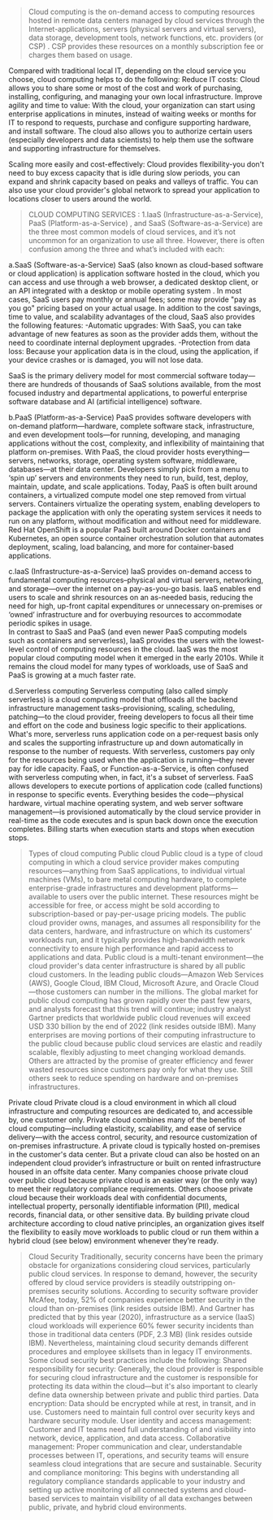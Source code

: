 > Cloud computing is the on-demand access to computing resources hosted 
in remote data centers managed by cloud services through the Internet-applications,
servers (physical servers and virtual servers), data storage, development tools, 
network functions, etc. providers (or CSP) . CSP provides these resources on a monthly 
subscription fee or charges them based on usage.

Compared with traditional local IT, depending on the cloud service you choose, 
cloud computing helps to do the following:
Reduce IT costs: Cloud allows you to share some or most of the cost and work of purchasing,
installing, configuring, and managing your own local infrastructure.
Improve agility and time to value: With the cloud, your organization can 
start using enterprise applications in minutes, instead of waiting weeks or months 
for IT to respond to requests, purchase and configure supporting hardware, and install software.
The cloud also allows you to authorize certain users (especially developers and data scientists)
to help them use the software and supporting infrastructure for themselves.

Scaling more easily and cost-effectively: 
Cloud provides flexibility-you don't need to buy excess capacity that is idle during slow periods, 
you can expand and shrink capacity based on peaks and valleys of traffic. You can also use your 
cloud provider's global network to spread your application to locations closer to users around 
the world.

> CLOUD COMPUTING SERVICES :
1.IaaS (Infrastructure-as-a-Service), PaaS (Platform-as-a-Service) , and SaaS (Software-as-a-Service)
are the three most common models of cloud services, and it’s not uncommon for an organization to use 
all three. However, there is often confusion among the three and what’s included with each:

a.SaaS (Software-as-a-Service)
SaaS (also known as cloud-based software or cloud application) is application software hosted in the cloud, which you can access and use through a web browser, 
a dedicated desktop client, or an API integrated with a desktop or mobile operating system . In most cases, SaaS users pay monthly or annual fees; some may provide 
"pay as you go" pricing based on your actual usage.
In addition to the cost savings, time to value, and scalability advantages of the cloud, SaaS also provides the following features:
-Automatic upgrades: With SaaS, you can take advantage of new features as soon as the provider adds them, without the need to coordinate internal deployment upgrades.
-Protection from data loss: Because your application data is in the cloud, using the application, if your device crashes or is damaged, you will not lose data.

SaaS is the primary delivery model for most commercial software today—there are hundreds of thousands of SaaS solutions available, from the most focused industry 
and departmental applications, to powerful enterprise software database and AI (artificial intelligence) software.

b.PaaS (Platform-as-a-Service)
PaaS provides software developers with on-demand platform—hardware, complete software stack, infrastructure, and even development tools—for running, 
developing, and managing applications without the cost, complexity, and inflexibility of maintaining that platform on-premises.
With PaaS, the cloud provider hosts everything—servers, networks, storage, operating system software, middleware, databases—at their data center. 
Developers simply pick from a menu to ‘spin up’ servers and environments they need to run, build, test, deploy, maintain, update, and scale applications.
Today, PaaS is often built around containers, a virtualized compute model one step removed from virtual servers. Containers virtualize the operating system, 
enabling developers to package the application with only the operating system services it needs to run on any platform, without modification and without need for middleware.
Red Hat OpenShift is a popular PaaS built around Docker containers and Kubernetes, an open source container orchestration solution that automates deployment, 
scaling, load balancing, and more for container-based applications.

c.IaaS (Infrastructure-as-a-Service)
IaaS provides on-demand access to fundamental computing resources–physical and virtual servers, networking, and storage—over the internet on a pay-as-you-go basis. 
IaaS enables end users to scale and shrink resources on an as-needed basis, reducing the need for high, up-front capital expenditures or unnecessary on-premises or ‘owned’ 
infrastructure and for overbuying resources to accommodate periodic spikes in usage.  
In contrast to SaaS and PaaS (and even newer PaaS computing models such as containers and serverless), IaaS provides the users with the lowest-level control of computing 
resources in the cloud.
IaaS was the most popular cloud computing model when it emerged in the early 2010s. While it remains the cloud model for many types of workloads, use of SaaS and PaaS is 
growing at a much faster rate.

d.Serverless computing 
Serverless computing (also called simply serverless) is a cloud computing model that offloads all the backend infrastructure management tasks–provisioning, 
scaling, scheduling, patching—to the cloud provider, freeing developers to focus all their time and effort on the code and business logic specific to their applications.
What's more, serverless runs application code on a per-request basis only and scales the supporting infrastructure up and down automatically in response to the number of requests. 
With serverless, customers pay only for the resources being used when the application is running—they never pay for idle capacity. 
FaaS, or Function-as-a-Service, is often confused with serverless computing when, in fact, it's a subset of serverless. FaaS allows developers to execute portions of 
application code (called functions) in response to specific events. Everything besides the code—physical hardware, virtual machine operating system, and web server software 
management—is provisioned automatically by the cloud service provider in real-time as the code executes and is spun back down once the execution completes. Billing starts when execution 
starts and stops when execution stops.

> Types of cloud computing
Public cloud
Public cloud is a type of cloud computing in which a cloud service provider makes computing resources—anything from SaaS applications, to individual virtual machines (VMs), 
to bare metal computing hardware, to complete enterprise-grade infrastructures and development platforms—available to users over the public internet. These resources might be 
accessible for free, or access might be sold according to subscription-based or pay-per-usage pricing models.
The public cloud provider owns, manages, and assumes all responsibility for the data centers, hardware, and infrastructure on which its customers’ workloads run, and it typically 
provides high-bandwidth network connectivity to ensure high performance and rapid access to applications and data. 
Public cloud is a multi-tenant environment—the cloud provider's data center infrastructure is shared by all public cloud customers. In the leading public clouds—Amazon Web Services (AWS), 
Google Cloud, IBM Cloud, Microsoft Azure, and Oracle Cloud—those customers can number in the millions.
The global market for public cloud computing has grown rapidly over the past few years, and analysts forecast that this trend will continue; industry analyst Gartner predicts that 
worldwide public cloud revenues will exceed USD 330 billion by the end of 2022 (link resides outside IBM).
Many enterprises are moving portions of their computing infrastructure to the public cloud because public cloud services are elastic and readily scalable, flexibly adjusting to meet 
changing workload demands. Others are attracted by the promise of greater efficiency and fewer wasted resources since customers pay only for what they use. Still others seek to reduce 
spending on hardware and on-premises infrastructures.


Private cloud
Private cloud is a cloud environment in which all cloud infrastructure and computing resources are dedicated to, and accessible by, one customer only. Private cloud 
combines many of the benefits of cloud computing—including elasticity, scalability, and ease of service delivery—with the access control, security, and resource customization 
of on-premises infrastructure.
A private cloud is typically hosted on-premises in the customer's data center. But a private cloud can also be hosted on an independent cloud provider’s infrastructure or built 
on rented infrastructure housed in an offsite data center.
Many companies choose private cloud over public cloud because private cloud is an easier way (or the only way) to meet their regulatory compliance requirements. Others choose private 
cloud because their workloads deal with confidential documents, intellectual property, personally identifiable information (PII), medical records, financial data, or other sensitive data.
By building private cloud architecture according to cloud native principles, an organization gives itself the flexibility to easily move workloads to public cloud or run them within a 
hybrid cloud (see below) environment whenever they’re ready.

> Cloud Security
Traditionally, security concerns have been the primary obstacle for organizations considering cloud services, particularly public cloud services. In response to demand, 
however, the security offered by cloud service providers is steadily outstripping on-premises security solutions.
According to security software provider McAfee, today, 52% of companies experience better security in the cloud than on-premises (link resides outside IBM). And Gartner has 
predicted that by this year (2020), infrastructure as a service (IaaS) cloud workloads will experience 60% fewer security incidents than those in traditional data centers (PDF, 2.3 MB) 
(link resides outside IBM).
Nevertheless, maintaining cloud security demands different procedures and employee skillsets than in legacy IT environments. Some cloud security best practices include the following:
Shared responsibility for security: Generally, the cloud provider is responsible for securing cloud infrastructure and the customer is responsible for protecting its data within the 
cloud—but it's also important to clearly define data ownership between private and public third parties.
Data encryption: Data should be encrypted while at rest, in transit, and in use. Customers need to maintain full control over security keys and hardware security module.
User identity and access management: Customer and IT teams need full understanding of and visibility into network, device, application, and data access.
Collaborative management: Proper communication and clear, understandable processes between IT, operations, and security teams will ensure seamless cloud integrations that are secure and 
sustainable.
Security and compliance monitoring: This begins with understanding all regulatory compliance standards applicable to your industry and setting up active monitoring of all connected systems
and cloud-based services to maintain visibility of all data exchanges between public, private, and hybrid cloud environments.